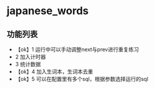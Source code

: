 # japanese_words

## 功能列表

- 【ok】1 运行中可以手动调整next与prev进行重复练习
- 2 加入计时器
- 3 统计数据
- 【ok】4 加入生词本，生词本去重
- 【ok】5 可以在配置里有多个sql，根据参数选择运行的sql
